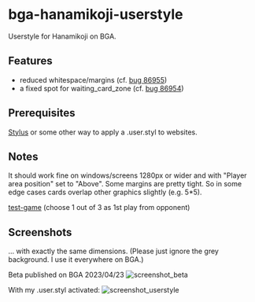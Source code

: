 # bga-hanamikoji-userstyle
Userstyle for Hanamikoji on BGA.

## Features
- reduced whitespace/margins (cf. <a href="https://boardgamearena.com/bug?id=86955">bug 86955</a>)
- a fixed spot for waiting_card_zone (cf. <a href="https://boardgamearena.com/bug?id=86954">bug 86954</a>)

## Prerequisites
<a href="https://github.com/openstyles/stylus#readme">Stylus</a> or some other way to apply a .user.styl to websites.

## Notes
It should work fine on windows/screens 1280px or wider and with "Player area position" set to "Above". Some margins are pretty tight. So in some edge cases cards overlap other graphics slightly (e.g. 5*5).

<a href="https://boardgamearena.com/archive/replay/230419-1000/?table=369789824&player=1259869&comments=1259869;">test-game</a> (choose 1 out of 3 as 1st play from opponent)

## Screenshots
… with exactly the same dimensions. (Please just ignore the grey background. I use it everywhere on BGA.)

Beta published on BGA 2023/04/23
![screenshot_beta](/img/BGA_Hanamikoji.png?raw=true)

With my .user.styl activated:
![screenshot_userstyle](/img/BGA_Hanamikoji_CSS.png?raw=true)
